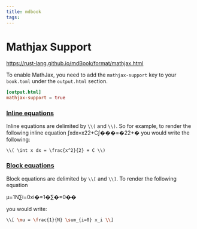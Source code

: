 ```yaml
---
title: mdbook
tags:
---
```


# Mathjax Support

https://rust-lang.github.io/mdBook/format/mathjax.html



To enable MathJax, you need to add the `mathjax-support` key to your `book.toml` under the `output.html` section.

```toml
[output.html]
mathjax-support = true
```



### [Inline equations](https://rust-lang.github.io/mdBook/format/mathjax.html#inline-equations)

Inline equations are delimited by `\\(` and `\\)`. So for example, to render the following inline equation ∫xdx=x22+C∫���=�22+� you would write the following:

```
\\( \int x dx = \frac{x^2}{2} + C \\)
```

### [Block equations](https://rust-lang.github.io/mdBook/format/mathjax.html#block-equations)

Block equations are delimited by `\\[` and `\\]`. To render the following equation



μ=1N∑i=0xi�=1�∑�=0��



you would write:

```bash
\\[ \mu = \frac{1}{N} \sum_{i=0} x_i \\]
```
